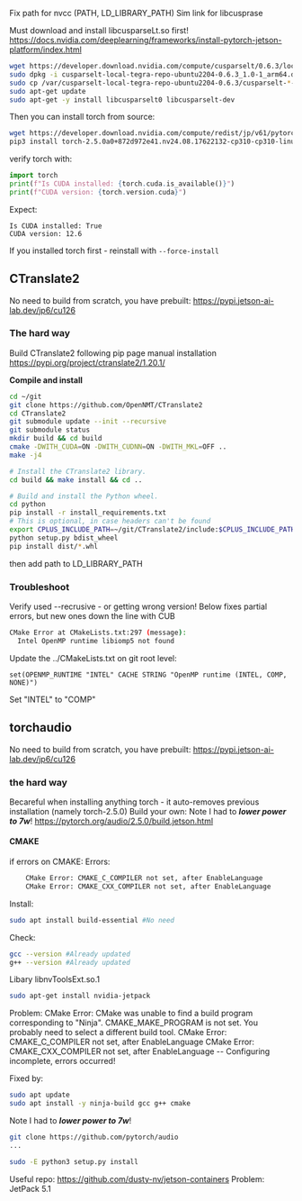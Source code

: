 Fix path for nvcc (PATH, LD_LIBRARY_PATH)
Sim link for libcusprase

Must download and install libcusparseLt.so first!
https://docs.nvidia.com/deeplearning/frameworks/install-pytorch-jetson-platform/index.html

```bash
wget https://developer.download.nvidia.com/compute/cusparselt/0.6.3/local_installers/cusparselt-local-tegra-repo-ubuntu2204-0.6.3_1.0-1_arm64.deb
sudo dpkg -i cusparselt-local-tegra-repo-ubuntu2204-0.6.3_1.0-1_arm64.deb
sudo cp /var/cusparselt-local-tegra-repo-ubuntu2204-0.6.3/cusparselt-*-keyring.gpg /usr/share/keyrings/
sudo apt-get update
sudo apt-get -y install libcusparselt0 libcusparselt-dev
```

Then you can install torch from source:
```bash
wget https://developer.download.nvidia.com/compute/redist/jp/v61/pytorch/torch-2.5.0a0+872d972e41.nv24.08.17622132-cp310-cp310-linux_aarch64.whl
pip3 install torch-2.5.0a0+872d972e41.nv24.08.17622132-cp310-cp310-linux_aarch64.whl 
```
verify torch with:
```python
import torch
print(f"Is CUDA installed: {torch.cuda.is_available()}")
print(f"CUDA version: {torch.version.cuda}")

```
Expect: 
```
Is CUDA installed: True
CUDA version: 12.6
```

If you installed torch first - reinstall with `--force-install`


## CTranslate2
No need to build from scratch, you have prebuilt: https://pypi.jetson-ai-lab.dev/jp6/cu126


### The hard way
Build CTranslate2 following pip page manual installation
https://pypi.org/project/ctranslate2/1.20.1/

**Compile and install**

```bash
cd ~/git
git clone https://github.com/OpenNMT/CTranslate2
cd CTranslate2
git submodule update --init --recursive
git submodule status
mkdir build && cd build
cmake -DWITH_CUDA=ON -DWITH_CUDNN=ON -DWITH_MKL=OFF ..
make -j4

# Install the CTranslate2 library.
cd build && make install && cd ..

# Build and install the Python wheel.
cd python
pip install -r install_requirements.txt
# This is optional, in case headers can't be found
export CPLUS_INCLUDE_PATH=~/git/CTranslate2/include:$CPLUS_INCLUDE_PATH 
python setup.py bdist_wheel
pip install dist/*.whl

```


then  add path to LD_LIBRARY_PATH


### Troubleshoot
Verify used --recrusive - or getting wrong version!
Below fixes partial errors, but new ones down the line with CUB

```bash
CMake Error at CMakeLists.txt:297 (message):
  Intel OpenMP runtime libiomp5 not found
```
Update the ../CMakeLists.txt on git root level:
```
set(OPENMP_RUNTIME "INTEL" CACHE STRING "OpenMP runtime (INTEL, COMP, NONE)")
```
Set "INTEL" to "COMP" 



## torchaudio
No need to build from scratch, you have prebuilt: https://pypi.jetson-ai-lab.dev/jp6/cu126

### the hard way
Becareful when installing anything torch - it auto-removes previous installation (namely torch-2.5.0)
Build your own:
Note I had to ***lower power to 7w***!
https://pytorch.org/audio/2.5.0/build.jetson.html


#### CMAKE
if errors on CMAKE:
Errors:
```bash
    CMake Error: CMAKE_C_COMPILER not set, after EnableLanguage
    CMake Error: CMAKE_CXX_COMPILER not set, after EnableLanguage
```


Install:
```bash
sudo apt install build-essential #No need
```

Check:
```bash
gcc --version #Already updated
g++ --version #Already updated 
```

Libary libnvToolsExt.so.1
```bash
sudo apt-get install nvidia-jetpack
```

Problem:
    CMake Error: CMake was unable to find a build program corresponding to "Ninja".  CMAKE_MAKE_PROGRAM is not set.  You probably need to select a different build tool.
    CMake Error: CMAKE_C_COMPILER not set, after EnableLanguage
    CMake Error: CMAKE_CXX_COMPILER not set, after EnableLanguage
    -- Configuring incomplete, errors occurred!

Fixed by:
```bash
sudo apt update
sudo apt install -y ninja-build gcc g++ cmake
```

Note I had to ***lower power to 7w***!

```bash
git clone https://github.com/pytorch/audio
...

sudo -E python3 setup.py install
```

Useful repo:
https://github.com/dusty-nv/jetson-containers
Problem: JetPack 5.1
